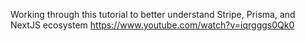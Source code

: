 Working through this tutorial to better understand Stripe, Prisma, and NextJS ecosystem
https://www.youtube.com/watch?v=iqrgggs0Qk0
